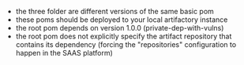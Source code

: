 - the three folder are different versions of the same basic pom
- these poms should be deployed to your local artifactory instance
- the root pom depends on version 1.0.0 (private-dep-with-vulns)
- the root pom does not explicitly specify the artifact repository that contains its dependency (forcing the "repositories" configuration to happen in the SAAS platform)
